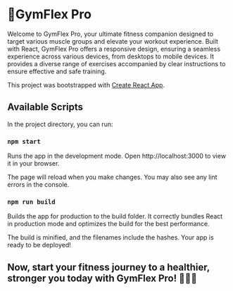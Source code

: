 # 🚀GymFlex Pro
Welcome to GymFlex Pro, your ultimate fitness companion designed to target various muscle groups and elevate your workout experience. Built with React, GymFlex Pro offers a responsive design, ensuring a seamless experience across various devices, from desktops to mobile devices. It provides a diverse range of exercises accompanied by clear instructions to ensure effective and safe training.

This project was bootstrapped with [Create React App](https://github.com/facebook/create-react-app).

## Available Scripts

In the project directory, you can run:

### `npm start`

Runs the app in the development mode.
Open http://localhost:3000 to view it in your browser.

The page will reload when you make changes.
You may also see any lint errors in the console.

### `npm run build`

Builds the app for production to the build folder.
It correctly bundles React in production mode and optimizes the build for the best performance.

The build is minified, and the filenames include the hashes.
Your app is ready to be deployed!

## Now, start your fitness journey to a healthier, stronger you today with GymFlex Pro! 💪🏋️‍♀️
